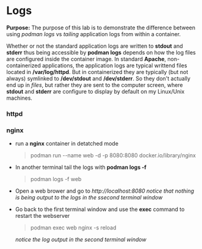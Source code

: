 # Logs

**Purpose:** The purpose of this lab is to demonstrate the difference between using
*podman logs* vs *tailing* application logs from within a container.

Whether or not the standard application logs are written to **stdout** and **stderr**
thus being accessible by __podman logs__ depends on how the log files are configured 
inside the container image. In standard __Apache__, non-containerized
applications, the application logs are typical writtend files located in __/var/log/httpd__.
But in containerized they are typically (but not always) symlinked to __/dev/stdout__
and __/dev/stderr__. So they don't actually end up in *files*, but rather they are sent
to the computer screen, where __stdout__ and __stderr__ are configure to display by
default on my Linux/Unix machines.

### httpd

### nginx
   * run a **nginx** container in detatched mode
        >podman run --name web -d -p 8080:8080 docker.io/library/nginx
   * In another terminal tail the logs with **podman logs -f**
        >podman logs -f web
   * Open a web brower and go to *http://localhost:8080*
        *notice that nothing is being output to the logs in the ssecond terminal window*
   * Go back to the first terminal window and use the **exec** command to restart the webserver
        >podman exec web nginx -s reload 

        *notice the log output in the second terminal window* 
